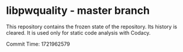 # libpwquality - master branch

This repository contains the frozen state of the repository.
Its history is cleared. It is used only for static code
analysis with Codacy.

Commit Time: 1721962579